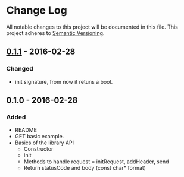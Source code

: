 # Change Log
All notable changes to this project will be documented in this file.
This project adheres to [Semantic Versioning](http://semver.org/).

## [0.1.1] - 2016-02-28
### Changed
- init signature, from now it retuns a bool.

## 0.1.0 - 2016-02-28
### Added
- README
- GET basic example.
- Basics of the library API
	* Constructor
	* init
	* Methods to handle request = initRequest, addHeader, send
	* Return statusCode and body (const char* format)

[0.1.1]: https://github.com/jomaora/schapiuino/compare/v0.1.0...v0.1.1

